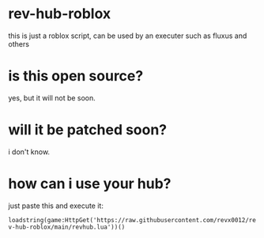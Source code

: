 # rev-hub-roblox

this is just a roblox script, can be used by an executer such as fluxus and others

# is this open source?

yes, but it will not be soon.

# will it be patched soon?

i don't know.

# how can i use your hub?

just paste this and execute it: 

```loadstring(game:HttpGet('https://raw.githubusercontent.com/revx0012/rev-hub-roblox/main/revhub.lua'))()```
